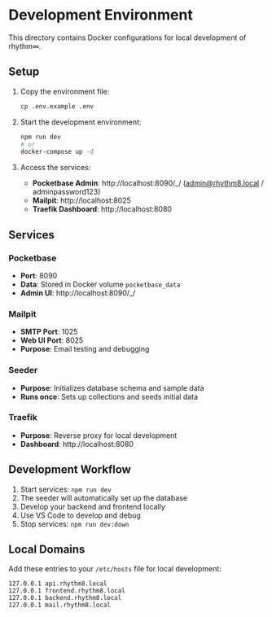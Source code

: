 # Development Environment

This directory contains Docker configurations for local development of rhythm∞.

## Setup

1. Copy the environment file:
   ```bash
   cp .env.example .env
   ```

2. Start the development environment:
   ```bash
   npm run dev
   # or
   docker-compose up -d
   ```

3. Access the services:
   - **Pocketbase Admin**: http://localhost:8090/_/ (admin@rhythm8.local / adminpassword123)
   - **Mailpit**: http://localhost:8025
   - **Traefik Dashboard**: http://localhost:8080

## Services

### Pocketbase
- **Port**: 8090
- **Data**: Stored in Docker volume `pocketbase_data`
- **Admin UI**: http://localhost:8090/_/

### Mailpit
- **SMTP Port**: 1025
- **Web UI Port**: 8025
- **Purpose**: Email testing and debugging

### Seeder
- **Purpose**: Initializes database schema and sample data
- **Runs once**: Sets up collections and seeds initial data

### Traefik
- **Purpose**: Reverse proxy for local development
- **Dashboard**: http://localhost:8080

## Development Workflow

1. Start services: `npm run dev`
2. The seeder will automatically set up the database
3. Develop your backend and frontend locally
4. Use VS Code to develop and debug
5. Stop services: `npm run dev:down`

## Local Domains

Add these entries to your `/etc/hosts` file for local development:

```
127.0.0.1 api.rhythm8.local
127.0.0.1 frontend.rhythm8.local
127.0.0.1 backend.rhythm8.local
127.0.0.1 mail.rhythm8.local
```